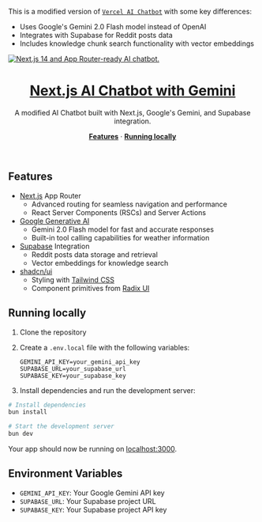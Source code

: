 This is a modified version of [`Vercel AI Chatbot`](https://github.com/vercel/ai-chatbot) with some key differences:

- Uses Google's Gemini 2.0 Flash model instead of OpenAI
- Integrates with Supabase for Reddit posts data
- Includes knowledge chunk search functionality with vector embeddings

<a href="https://chat.vercel.ai/">
  <img alt="Next.js 14 and App Router-ready AI chatbot." src="app/(chat)/opengraph-image.png">
  <h1 align="center">Next.js AI Chatbot with Gemini</h1>
</a>

<p align="center">
  A modified AI Chatbot built with Next.js, Google's Gemini, and Supabase integration.
</p>

<p align="center">
  <a href="#features"><strong>Features</strong></a> ·
  <a href="#running-locally"><strong>Running locally</strong></a>
</p>
<br/>

## Features

- [Next.js](https://nextjs.org) App Router
  - Advanced routing for seamless navigation and performance
  - React Server Components (RSCs) and Server Actions
- [Google Generative AI](https://ai.google.dev/)
  - Gemini 2.0 Flash model for fast and accurate responses
  - Built-in tool calling capabilities for weather information
- [Supabase](https://supabase.com) Integration
  - Reddit posts data storage and retrieval
  - Vector embeddings for knowledge search
- [shadcn/ui](https://ui.shadcn.com)
  - Styling with [Tailwind CSS](https://tailwindcss.com)
  - Component primitives from [Radix UI](https://radix-ui.com)

## Running locally

1. Clone the repository
2. Create a `.env.local` file with the following variables:
   ```
   GEMINI_API_KEY=your_gemini_api_key
   SUPABASE_URL=your_supabase_url
   SUPABASE_KEY=your_supabase_key
   ```

3. Install dependencies and run the development server:

```bash
# Install dependencies
bun install

# Start the development server
bun dev
```

Your app should now be running on [localhost:3000](http://localhost:3000/).

## Environment Variables

- `GEMINI_API_KEY`: Your Google Gemini API key
- `SUPABASE_URL`: Your Supabase project URL
- `SUPABASE_KEY`: Your Supabase project API key
